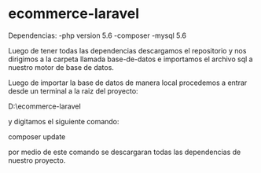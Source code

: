 # ecommerce-laravel

Dependencias:
-php version 5.6
-composer
-mysql 5.6

Luego de tener todas las dependencias descargamos el repositorio y nos dirigimos a la carpeta llamada base-de-datos e importamos el archivo sql a nuestro motor de base de datos.

Luego de importar la base de datos de manera local procedemos a entrar desde un terminal a la raiz del proyecto:

D:\ecommerce-laravel
 
 y digitamos el siguiente comando:
 
 composer update
 
 por medio de este comando se descargaran todas las dependencias de nuestro proyecto.
 
 

